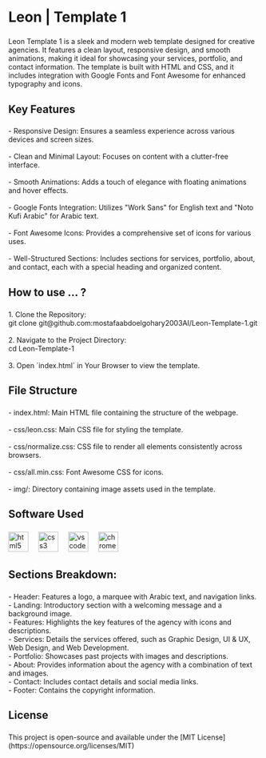 <h1 align="left">Leon | Template 1</h1>

###

<p align="left">Leon Template 1 is a sleek and modern web template designed for creative agencies. It features a clean layout, responsive design, and smooth animations, making it ideal for showcasing your services, portfolio, and contact information. The template is built with HTML and CSS, and it includes integration with Google Fonts and Font Awesome for enhanced typography and icons.</p>

###

<h2 align="left">Key Features</h2>

###

<p align="left">- Responsive Design: Ensures a seamless experience across various devices and screen sizes.<br><br>- Clean and Minimal Layout: Focuses on content with a clutter-free interface.<br><br>- Smooth Animations: Adds a touch of elegance with floating animations and hover effects.<br><br>- Google Fonts Integration: Utilizes "Work Sans" for English text and "Noto Kufi Arabic" for Arabic text.<br><br>- Font Awesome Icons: Provides a comprehensive set of icons for various uses.<br><br>- Well-Structured Sections: Includes sections for services, portfolio, about, and contact, each with a special heading and organized content.</p>

###

<h2 align="left">How to use ... ?</h2>

###

<p align="left">1. Clone the Repository:<br>   git clone git@github.com:mostafaabdoelgohary2003AI/Leon-Template-1.git<br><br>2. Navigate to the Project Directory:<br>   cd Leon-Template-1<br><br>3. Open `index.html` in Your Browser to view the template.</p>

###

<h2 align="left">File Structure</h2>

###

<p align="left">- index.html: Main HTML file containing the structure of the webpage.<br><br>- css/leon.css: Main CSS file for styling the template.<br><br>- css/normalize.css: CSS file to render all elements consistently across browsers.<br><br>- css/all.min.css: Font Awesome CSS for icons.<br><br>- img/: Directory containing image assets used in the template.</p>

###

<h2 align="left">Software Used</h2>

###

<div align="left">
  <img src="https://cdn.jsdelivr.net/gh/devicons/devicon/icons/html5/html5-original.svg" height="40" alt="html5 logo"  />
  <img width="12" />
  <img src="https://cdn.jsdelivr.net/gh/devicons/devicon/icons/css3/css3-original.svg" height="40" alt="css3 logo"  />
  <img width="12" />
  <img src="https://cdn.jsdelivr.net/gh/devicons/devicon/icons/vscode/vscode-original.svg" height="40" alt="vscode logo"  />
  <img width="12" />
  <img src="https://cdn.jsdelivr.net/gh/devicons/devicon/icons/chrome/chrome-original.svg" height="40" alt="chrome logo"  />
</div>

###

<h2 align="left">Sections Breakdown:</h2>

###

<p align="left">- Header: Features a logo, a marquee with Arabic text, and navigation links.<br>- Landing: Introductory section with a welcoming message and a background image.<br>- Features: Highlights the key features of the agency with icons and descriptions.<br>- Services: Details the services offered, such as Graphic Design, UI & UX, Web Design, and Web Development.<br>- Portfolio: Showcases past projects with images and descriptions.<br>- About: Provides information about the agency with a combination of text and images.<br>- Contact: Includes contact details and social media links.<br>- Footer: Contains the copyright information.</p>

###

<h2 align="left">License</h2>

###

<p align="left">This project is open-source and available under the [MIT License](https://opensource.org/licenses/MIT)</p>

###

